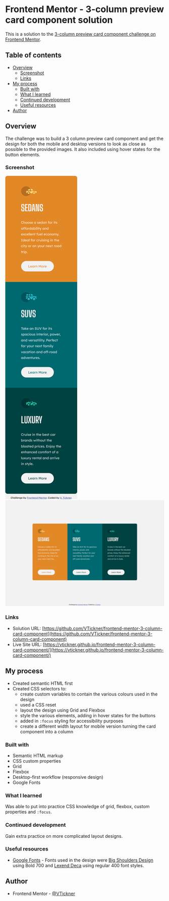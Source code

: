 # Frontend Mentor - 3-column preview card component solution

This is a solution to the [3-column preview card component challenge on Frontend Mentor](https://www.frontendmentor.io/challenges/3column-preview-card-component-pH92eAR2-).

## Table of contents

- [Overview](#overview)
  - [Screenshot](#screenshot)
  - [Links](#links)
- [My process](#my-process)
  - [Built with](#built-with)
  - [What I learned](#what-i-learned)
  - [Continued development](#continued-development)
  - [Useful resources](#useful-resources)
- [Author](#author)

## Overview

The challenge was to build a 3 column preview card component and get the design for both the mobile and desktop versions to look as close as possible to the provided images. It also included using hover states for the button elements.

### Screenshot

![Mobile 3 column preview card screenshot](./images/mobile-3-column-card-screenshot.jpg)
![Desktop 3 column preview card screenshot](./images/desktop-3-column-card-screenshot.jpg)

### Links

- Solution URL: [https://github.com/VTickner/frontend-mentor-3-column-card-component](https://github.com/VTickner/frontend-mentor-3-column-card-component)
- Live Site URL: [https://vtickner.github.io/frontend-mentor-3-column-card-component/](https://vtickner.github.io/frontend-mentor-3-column-card-component/)

## My process

- Created semantic HTML first
- Created CSS selectors to:
  - create custom variables to contain the various colours used in the design
  - used a CSS reset
  - layout the design using Grid and Flexbox
  - style the various elements, adding in hover states for the buttons
  - added in `:focus` styling for accessibility purposes
  - create a different width layout for mobile version turning the card component into a column

### Built with

- Semantic HTML markup
- CSS custom properties
- Grid
- Flexbox
- Desktop-first workflow (responsive design)
- Google Fonts

### What I learned

Was able to put into practice CSS knowledge of grid, flexbox, custom properties and `:focus`.

### Continued development

Gain extra practice on more complicated layout designs.

### Useful resources

- [Google Fonts](https://fonts.google.com/) - Fonts used in the design were [Big Shoulders Design](https://fonts.google.com/specimen/Big+Shoulders+Display) using Bold 700 and [Lexend Deca](https://fonts.google.com/specimen/Lexend+Deca) using regular 400 font styles.

## Author

- Frontend Mentor - [@VTickner](https://www.frontendmentor.io/profile/VTickner)
